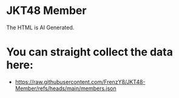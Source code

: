 # JKT48 Member
The HTML is AI Generated.

# You can straight collect the data here:
- https://raw.githubusercontent.com/FrenzY8/JKT48-Member/refs/heads/main/members.json
